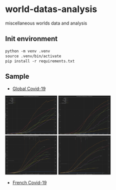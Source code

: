# world-datas-analysis
miscellaneous worlds data and analysis

## Init environment

```
python -m venv .venv
source .venv/bin/activate
pip install -r requirements.txt
```

## Sample


- [Global Covid-19](global/covid-19/README.md)

<a href="global/covid-19/README.md"><img width="33%" height="33%" src="global/covid-19/pictures/countries_ratio_cases_for_1000000hab.png"/></a>
<a href="global/covid-19/README.md"><img width="33%" height="33%" src="global/covid-19/pictures/countries_ratio_deaths_for_1000000hab.png"/></a>
<br/>
<a href="global/covid-19/README.md"><img width="33%" height="33%" src="global/covid-19/pictures/countries_ratio_cases_filter_1_for_1000000hab.png"/></a>
<a href="global/covid-19/README.md"><img width="33%" height="33%" src="global/covid-19/pictures/countries_ratio_deaths_filter_1_for_1000000hab.png"/></a>

- [French Covid-19](countries/french/covid-19/README.md)
